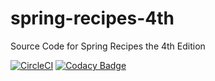 # spring-recipes-4th
Source Code for Spring Recipes the 4th Edition

[![CircleCI](https://circleci.com/gh/mdeinum/spring-recipes-4th.svg?style=svg&circle-token=0cc7b13bad66aec69f031d50d9ef63a65dc91bd7)](https://circleci.com/gh/mdeinum/spring-recipes-4th) [![Codacy Badge](https://api.codacy.com/project/badge/Grade/3a8276f4161c445ab91ffe0f9ffb29f7)](https://www.codacy.com?utm_source=github.com&amp;utm_medium=referral&amp;utm_content=mdeinum/spring-recipes-4th&amp;utm_campaign=Badge_Grade)
